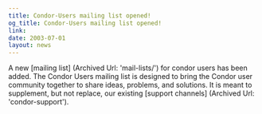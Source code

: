 ```yaml
---
title: Condor-Users mailing list opened!
og_title: Condor-Users mailing list opened!
link: 
date: 2003-07-01
layout: news
---
```


A new [mailing list] (Archived Url: 'mail-lists/') for condor users has been added. The Condor Users mailing list is designed to bring the Condor user community together to share ideas, problems, and solutions. It is meant to supplement, but not replace, our existing [support channels] (Archived Url: 'condor-support').
